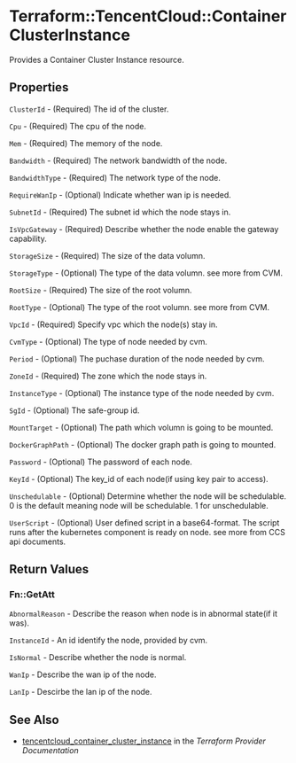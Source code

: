 # Terraform::TencentCloud::ContainerClusterInstance

Provides a Container Cluster Instance resource.

## Properties

`ClusterId` - (Required) The id of the cluster.

`Cpu` - (Required) The cpu of the node.

`Mem` - (Required) The memory of the node.

`Bandwidth` - (Required) The network bandwidth of the node.

`BandwidthType` - (Required) The network type of the node.

`RequireWanIp` - (Optional) Indicate whether wan ip is needed.

`SubnetId` - (Required) The subnet id which the node stays in.

`IsVpcGateway` - (Required) Describe whether the node enable the gateway capability.

`StorageSize` - (Required) The size of the data volumn.

`StorageType` - (Optional) The type of the data volumn. see more from CVM.

`RootSize` - (Required) The size of the root volumn.

`RootType` - (Optional) The type of the root volumn. see more from CVM.

`VpcId` - (Required) Specify vpc which the node(s) stay in.

`CvmType` - (Optional) The type of node needed by cvm.

`Period` - (Optional) The puchase duration of the node needed by cvm.

`ZoneId` - (Required) The zone which the node stays in.

`InstanceType` - (Optional) The instance type of the node needed by cvm.

`SgId` - (Optional) The safe-group id.

`MountTarget` - (Optional) The path which volumn is going to be mounted.

`DockerGraphPath` - (Optional) The docker graph path is going to mounted.

`Password` - (Optional) The password of each node.

`KeyId` - (Optional) The key_id of each node(if using key pair to access).

`Unschedulable` - (Optional) Determine whether the node will be schedulable. 0 is the default meaning node will be schedulable. 1 for unschedulable.

`UserScript` - (Optional) User defined script in a base64-format. The script runs after the kubernetes component is ready on node. see more from CCS api documents.


## Return Values

### Fn::GetAtt

`AbnormalReason` - Describe the reason when node is in abnormal state(if it was).

`InstanceId` - An id identify the node, provided by cvm.

`IsNormal` - Describe whether the node is normal.

`WanIp` - Describe the wan ip of the node.

`LanIp` - Descirbe the lan ip of the node.

## See Also

* [tencentcloud_container_cluster_instance](https://www.terraform.io/docs/providers/tencentcloud/r/container_cluster_instance.html) in the _Terraform Provider Documentation_